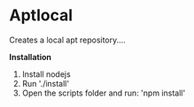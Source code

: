 # Aptlocal

Creates a local apt repository....

**Installation**
1. Install nodejs
2. Run './install'
3. Open the scripts folder and run: 'npm install'